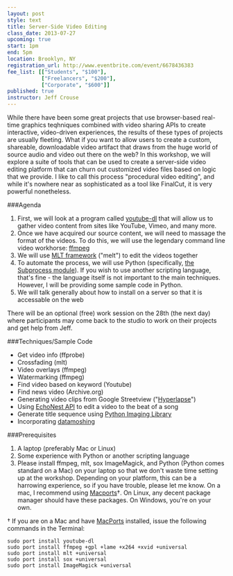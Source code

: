 ```yaml
---
layout: post
style: text
title: Server-Side Video Editing
class_date: 2013-07-27
upcoming: true
start: 1pm
end: 5pm
location: Brooklyn, NY
registration_url: http://www.eventbrite.com/event/6678436383
fee_list: [["Students", "$100"],
           ["Freelancers", "$200"],
           ["Corporate", "$600"]]
published: true
instructor: Jeff Crouse
---
```


While there have been some great projects that use browser-based real-time graphics teqhniques combined with video sharing APIs to create interactive, video-driven experiences, the results of these types of projects are usually fleeting. What if you want to allow users to create a custom, shareable, downloadable video artifact that draws from the huge world of source audio and video out there on the web?
In this workshop, we will explore a suite of tools that can be used to create a server-side video editing platform that can churn out customized video files based on logic that we provide. I like to call this process "procedural video editing", and while it's nowhere near as sophisticated as a tool like FinalCut, it is very powerful nonetheless.

###Agenda

1. First, we will look at a program called [youtube-dl](https://github.com/rg3/youtube-dl) that will allow us to gather video content from sites like YouTube, Vimeo, and many more.
1. Once we have acquired our source content, we will need to massage the format of the videos. To do this, we will use the legendary command line video workhorse: [ffmpeg](http://www.ffmpeg.org/)
1. We will use [MLT framework](http://www.mltframework.org/) ("melt") to edit the videos together
1. To automate the process, we will use Python (specifically, [the Subprocess module](http://docs.python.org/2/library/subprocess.html)). If you wish to use another scripting language, that's fine - the language itself is not important to the main techniques. However, I will be providing some sample code in Python.
1. We will talk generally about how to install on a server so that it is accessable on the web

There will be an optional (free) work session on the 28th (the next day) where participants may come back to the studio to work on their projects and get help from Jeff.

###Techniques/Sample Code

* Get video info (ffprobe)
* Crossfading (mlt)
* Video overlays (ffmpeg)
* Watermarking (ffmpeg)
* Find video based on keyword (Youtube)
* Find news video (Archive.org)
* Generating video clips from Google Streetview ("<a href="http://hyperlapse.tllabs.io/">Hyperlapse</a>")
* Using <a href="http://developer.echonest.com/docs/v4/">EchoNest API</a> to edit a video to the beat of a song
* Generate title sequence using <a href="http://www.pythonware.com/products/pil/">Python Imaging Library</a>
* Incorporating <a href="https://github.com/grampajoe/Autodatamosh">datamoshing</a>


###Prerequisites

1. A laptop (preferably Mac or Linux)
1. Some experience with Python or another scripting language
1. Please install ffmpeg, mlt, sox ImageMagick, and Python (Python comes standard on a Mac) on your laptop so that we don't waste time setting up at the workshop. Depending on your platform, this can be a harrowing experience, so if you have trouble, please let me know. On a mac, I recommend using [Macports](http://www.macports.org/)†. On Linux, any decent package manager should have these packages. On Windows, you're on your own.

† If you are on a Mac and have <a href="http://www.macports.org/">MacPorts</a> installed, issue the following commands in the Terminal:

	sudo port install youtube-dl
	sudo port install ffmpeg +gpl +lame +x264 +xvid +universal
	sudo port install mlt +universal
	sudo port install sox +universal
	sudo port install ImageMagick +universal
